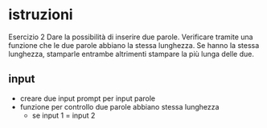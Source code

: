 # istruzioni
Esercizio 2
Dare la possibilità di inserire due parole.
Verificare tramite una funzione che le due parole abbiano la stessa lunghezza.
Se hanno la stessa lunghezza, stamparle entrambe altrimenti stampare la più lunga delle due.

## input

- creare due input prompt per input parole
- funzione per controllo due parole abbiano stessa lunghezza
    - se input 1 = input 2